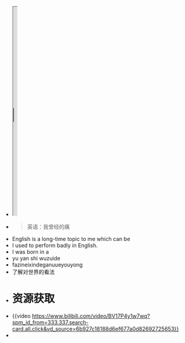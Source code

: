 - <iframe src="https://notion.pet/view/index.html?q=d2fe6f20624088fe0276b7c664d33737.6d85a2b962ff707c1a7cd7a223d0932f" width="10"height="550"></iframe>
- > 英语：我曾经的痛
- English is a long-time topic to me which can be
- I used to perform badly in English.
- I was born in a
- yu yan shi wuzuide
- fazineixindeganuueyouyong
- 了解对世界的看法
- # 资源获取
- {{video https://www.bilibili.com/video/BV17P4y1w7wq?spm_id_from=333.337.search-card.all.click&vd_source=6b927c18188d6ef677a0d82692725653}}
-